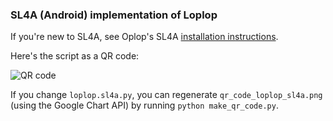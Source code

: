 ### SL4A (Android) implementation of Loplop

If you're new to SL4A, see Oplop's SL4A [installation instructions](https://code.google.com/p/oplop/wiki/SL4AInstructions).

Here's the script as a QR code:

![QR code](https://raw.github.com/thedod/loplop/master/android/qr_code_loplop_sl4a.png)

If you change `loplop.sl4a.py`, you can regenerate `qr_code_loplop_sl4a.png` (using the Google Chart API) by running `python make_qr_code.py`.
